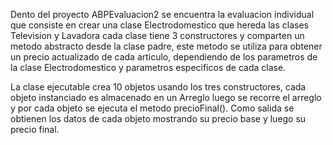 Dento del proyecto ABPEvaluacion2
se encuentra la evaluacion individual que consiste en crear una clase Electrodomestico que hereda las clases Television y Lavadora
cada clase tiene 3 constructores y comparten un metodo abstracto desde la clase padre, este metodo se utiliza para obtener un precio
actualizado de cada articulo, dependiendo de los parametros de la clase Electrodomestico y parametros especificos de cada clase.

La clase ejecutable crea 10 objetos usando los tres constructores, cada objeto instanciado es almacenado en un Arreglo
luego se recorre el arreglo y por cada objeto se ejecuta el metodo precioFinal().
Como salida se obtienen los datos de cada objeto mostrando su precio base y luego su precio final.
